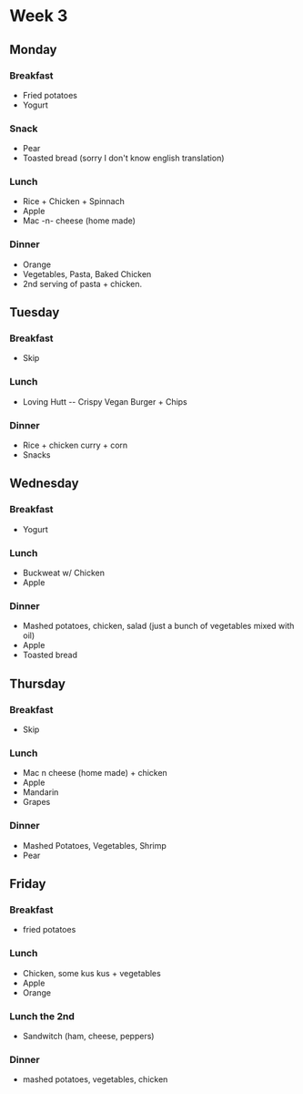 # Week 3

## Monday

### Breakfast

- Fried potatoes
- Yogurt

### Snack

- Pear
- Toasted bread (sorry I don't know english translation)

### Lunch

- Rice + Chicken + Spinnach
- Apple
- Mac -n- cheese (home made)

### Dinner

- Orange
- Vegetables, Pasta, Baked Chicken
- 2nd serving of pasta + chicken.

## Tuesday

### Breakfast

- Skip

### Lunch

- Loving Hutt -- Crispy Vegan Burger + Chips

### Dinner

- Rice + chicken curry + corn
- Snacks

## Wednesday

### Breakfast

- Yogurt

### Lunch

- Buckweat w/ Chicken
- Apple

### Dinner

- Mashed potatoes, chicken, salad (just a bunch of vegetables mixed with oil)
- Apple
- Toasted bread

## Thursday

### Breakfast

- Skip


### Lunch

- Mac n cheese (home made) + chicken
- Apple
- Mandarin
- Grapes

### Dinner

- Mashed Potatoes, Vegetables, Shrimp
- Pear

## Friday

### Breakfast

- fried potatoes

### Lunch

- Chicken, some kus kus + vegetables
- Apple
- Orange

### Lunch the 2nd

- Sandwitch (ham, cheese, peppers)

### Dinner

- mashed potatoes, vegetables, chicken
